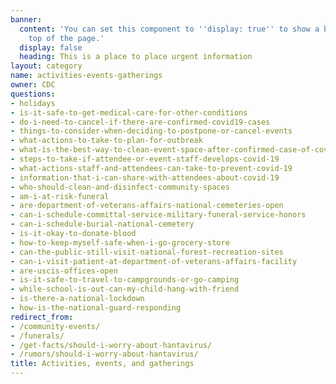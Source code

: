 ```yaml
---
banner:
  content: 'You can set this component to ''display: true'' to show a banner at the
    top of the page.'
  display: false
  heading: This is a place to place urgent information
layout: category
name: activities-events-gatherings
owner: CDC
questions:
- holidays
- is-it-safe-to-get-medical-care-for-other-conditions
- do-i-need-to-cancel-if-there-are-confirmed-covid19-cases
- things-to-consider-when-deciding-to-postpone-or-cancel-events
- what-actions-to-take-to-plan-for-outbreak
- what-is-the-best-way-to-clean-event-space-after-confirmed-case-of-covid-19-at-an-event
- steps-to-take-if-attendee-or-event-staff-develops-covid-19
- what-actions-staff-and-attendees-can-take-to-prevent-covid-19
- information-that-i-can-share-with-attendees-about-covid-19
- who-should-clean-and-disinfect-community-spaces
- am-i-at-risk-funeral
- are-department-of-veterans-affairs-national-cemeteries-open
- can-i-schedule-committal-service-military-funeral-service-honors
- can-i-schedule-burial-national-cemetery
- is-it-okay-to-donate-blood
- how-to-keep-myself-safe-when-i-go-grocery-store
- can-the-public-still-visit-national-forest-recreation-sites
- can-i-visit-patient-at-department-of-veterans-affairs-facility
- are-uscis-offices-open
- is-it-safe-to-travel-to-campgrounds-or-go-camping
- while-school-is-out-can-my-child-hang-with-friend
- is-there-a-national-lockdown
- how-is-the-national-guard-responding
redirect_from:
- /community-events/
- /funerals/
- /get-facts/should-i-worry-about-hantavirus/
- /rumors/should-i-worry-about-hantavirus/
title: Activities, events, and gatherings
---
```

